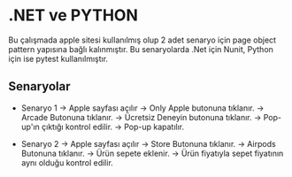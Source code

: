 # .NET ve PYTHON 


Bu çalışmada apple sitesi kullanılmış olup 2 adet senaryo için page object pattern yapısına bağlı kalınmıştır. Bu senaryolarda .Net için Nunit, Python için ise pytest kullanılmıştır.

## Senaryolar
- Senaryo 1
-> Apple sayfası açılır
-> Only Apple butonuna tıklanır.
-> Arcade Butonuna tıklanır.
-> Ücretsiz Deneyin butonuna tıklanır.
-> Pop-up'ın çıktığı kontrol edilir.
-> Pop-up kapatılır.

- Senaryo 2
-> Apple sayfası açılır
-> Store Butonuna tıklanır.
-> Airpods Butonuna tıklanır.
-> Ürün sepete eklenir.
-> Ürün fiyatıyla sepet fiyatının aynı olduğu kontrol edilir.





